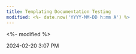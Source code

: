 ```yaml
---
title: Templating Documentation Testing
modified: <%- date.now('YYYY-MM-DD h:mm A') %>
---
```

<%- modified %>

2024-02-20 3:07 PM

